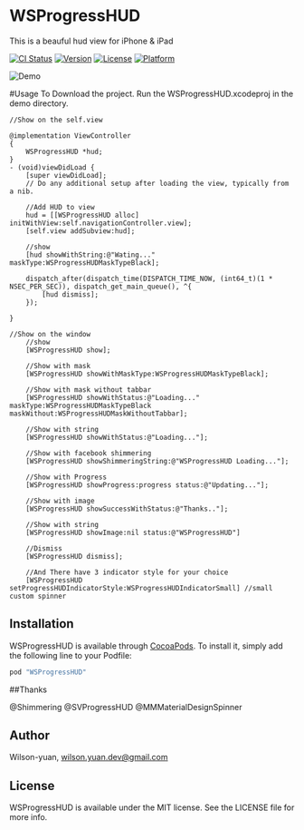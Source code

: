 # WSProgressHUD
This is a beauful hud view for iPhone &amp; iPad

[![CI Status](http://img.shields.io/travis/袁仕崇/WSProgressHUD.svg?style=flat)](https://travis-ci.org/袁仕崇/WSProgressHUD)
[![Version](https://img.shields.io/cocoapods/v/WSProgressHUD.svg?style=flat)](http://cocoapods.org/pods/WSProgressHUD)
[![License](https://img.shields.io/cocoapods/l/WSProgressHUD.svg?style=flat)](http://cocoapods.org/pods/WSProgressHUD)
[![Platform](https://img.shields.io/cocoapods/p/WSProgressHUD.svg?style=flat)](http://cocoapods.org/pods/WSProgressHUD)


![Demo](https://raw.githubusercontent.com/devSC/WSProgressHUD/master/Demo/Demo.gif)

#Usage
To Download the project. Run the WSProgressHUD.xcodeproj in the demo directory.

``` objc
//Show on the self.view

@implementation ViewController
{
    WSProgressHUD *hud;
}
- (void)viewDidLoad {
    [super viewDidLoad];
    // Do any additional setup after loading the view, typically from a nib.

    //Add HUD to view
    hud = [[WSProgressHUD alloc] initWithView:self.navigationController.view];
    [self.view addSubview:hud];

    //show
    [hud showWithString:@"Wating..." maskType:WSProgressHUDMaskTypeBlack];

    dispatch_after(dispatch_time(DISPATCH_TIME_NOW, (int64_t)(1 * NSEC_PER_SEC)), dispatch_get_main_queue(), ^{
        [hud dismiss];
    });

}

//Show on the window
    //show
    [WSProgressHUD show];

    //Show with mask
    [WSProgressHUD showWithMaskType:WSProgressHUDMaskTypeBlack];
    
    //Show with mask without tabbar
    [WSProgressHUD showWithStatus:@"Loading..." maskType:WSProgressHUDMaskTypeBlack maskWithout:WSProgressHUDMaskWithoutTabbar];
    
    //Show with string
    [WSProgressHUD showWithStatus:@"Loading..."];

    //Show with facebook shimmering
    [WSProgressHUD showShimmeringString:@"WSProgressHUD Loading..."];

    //Show with Progress
    [WSProgressHUD showProgress:progress status:@"Updating..."];

    //Show with image
    [WSProgressHUD showSuccessWithStatus:@"Thanks.."];
    
    //Show with string
    [WSProgressHUD showImage:nil status:@"WSProgressHUD"]

    //Dismiss
    [WSProgressHUD dismiss];
    
    //And There have 3 indicator style for your choice
    [WSProgressHUD setProgressHUDIndicatorStyle:WSProgressHUDIndicatorSmall] //small custom spinner

```
## Installation


WSProgressHUD is available through [CocoaPods](http://cocoapods.org). To install
it, simply add the following line to your Podfile:

```ruby
pod "WSProgressHUD"
```

##Thanks

@Shimmering
@SVProgressHUD
@MMMaterialDesignSpinner

## Author
Wilson-yuan, wilson.yuan.dev@gmail.com

## License
WSProgressHUD is available under the MIT license. See the LICENSE file for more info.






